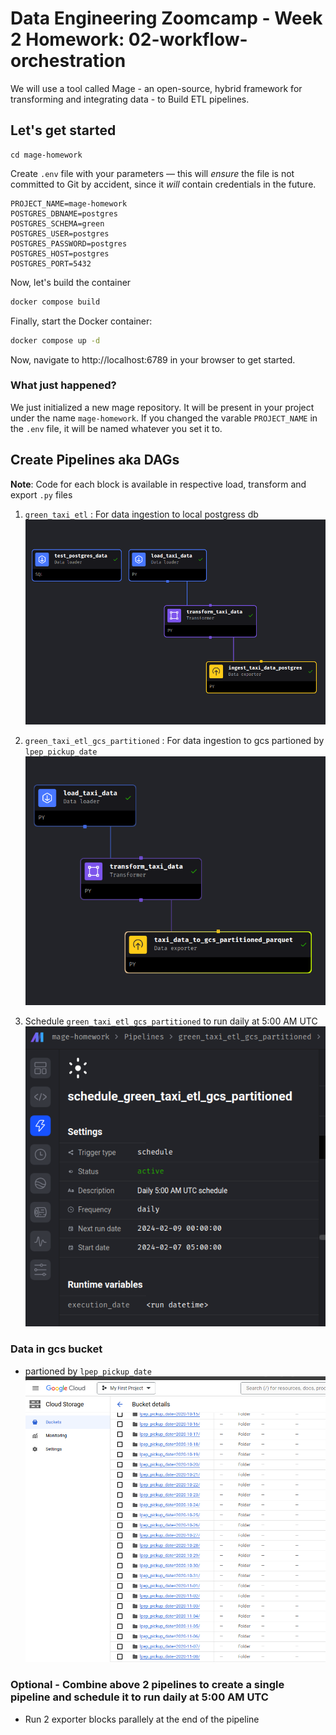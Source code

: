 
# Data Engineering Zoomcamp - Week 2 Homework: 02-workflow-orchestration

We will use a tool called Mage - an open-source, hybrid framework for transforming and integrating data - to Build ETL pipelines.

## Let's get started
```
cd mage-homework
```
Create `.env` file with your parameters — this will _ensure_ the file is not committed to Git by accident, since it _will_ contain credentials in the future.
```
PROJECT_NAME=mage-homework
POSTGRES_DBNAME=postgres
POSTGRES_SCHEMA=green
POSTGRES_USER=postgres
POSTGRES_PASSWORD=postgres
POSTGRES_HOST=postgres
POSTGRES_PORT=5432
```

Now, let's build the container

```bash
docker compose build
```

Finally, start the Docker container:

```bash
docker compose up -d
```

Now, navigate to http://localhost:6789 in your browser to get started. 

### What just happened?

We just initialized a new mage repository. It will be present in your project under the name `mage-homework`. If you changed the varable `PROJECT_NAME` in the `.env` file, it will be named whatever you set it to.

## Create Pipelines aka DAGs

**Note**: Code for each block is available in respective load, transform and export `.py` files

1. `green_taxi_etl` : For data ingestion to local postgress db
![](images/pipeline-postgress-local.png)

2. `green_taxi_etl_gcs_partitioned` :  For data ingestion to gcs partioned by `lpep_pickup_date`
![](images/pipeline-gcs-partitioned.png)

3. Schedule `green_taxi_etl_gcs_partitioned` to run daily at 5:00 AM UTC
![](images/schedule.png)

### Data in gcs bucket

- partioned by `lpep_pickup_date`
![](images/data-gcs-bucket.png)

### Optional - Combine above 2 pipelines to create a single pipeline and schedule it to run daily at 5:00 AM UTC
- Run 2 exporter blocks parallely at the end of the pipeline